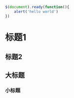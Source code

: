 ```javascript
$(document).ready(function(){
    alert('hello world')
})
```

<!--标题-->
标题1
======
标题2
-----
## 大标题 ##
### 小标题 ###